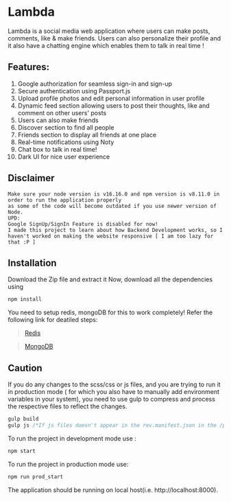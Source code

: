 # Lambda

Lambda is a social media web application where users can make posts, comments, like & make friends. Users can also personalize their profile and 
it also have a chatting engine which enables them to talk in real time !

## Features: 


1.  Google authorization for seamless sign-in and sign-up
2.  Secure authentication using Passport.js
3.  Upload profile photos and edit personal information in user profile
4.  Dynamic feed section allowing users to post their thoughts, like and comment on other users' posts
5.  Users can also make friends
6.  Discover section to find all people
7.  Friends section to display all friends at one place
8.  Real-time notifications using Noty
9.  Chat box to talk in real time!
10. Dark UI for nice user experience


## Disclaimer 
``` 
Make sure your node version is v16.16.0 and npm version is v8.11.0 in order to run the application properly
as some of the code will become outdated if you use newer version of Node.
UPD:
Google SignUp/SignIn Feature is disabled for now!
I made this project to learn about how Backend Development works, so I haven't worked on making the website responsive [ I am too lazy for that :P ] 
```


## Installation 

Download the Zip file and extract it
Now, download all the dependencies using 
``` bash 
npm install 
```
You need to setup redis, mongoDB for this to work completely! Refer the following link for deatiled steps: 


> [Redis](https://www.youtube.com/watch?v=nB7zi88DB1Y)

> [MongoDB](https://www.mongodb.com/docs/compass/current/)

## Caution
If you do any changes to the scss/css or js files, and you are trying to run it in production mode ( for which you also have to manually
add environment variables in your system), you need to use gulp to compress and process the respective files to reflect the changes. 

``` js
gulp build
gulp js /*If js files doesn't appear in the rev.manifest.json in the /public/assets folder. */
```

To run the project in development mode use : 
``` bash 
npm start
``` 

To run the project in production mode use: 
``` bash 
npm run prod_start
```

The application should be running on local host(i.e. http://localhost:8000).


 



